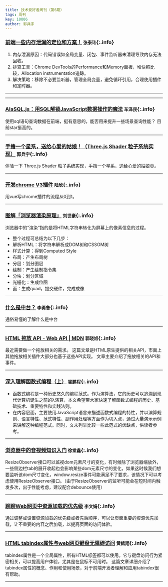 ```yaml
---
title: 技术爱好者周刊（第6期）
tags: 周刊
key: 10006
author: 郭兵宇
---
```

### [前端一些内存泄漏的定位和方案！](https://juejin.cn/post/7232127712642547770)   `张泰玮`{:.info}

1. 内存泄漏原因：代码错误如全局变量、闭包、事件监听器未清理导致内存无法回收。
2. 排查工具：Chrome DevTools的Performance和Memory面板，堆快照比较，Allocation instrumentation追踪。
3. 解决策略：移除不必要监听器，管理全局变量，避免循环引用，合理使用插件和定时器。

---

---
### [AlaSQL.js：用SQL解锁JavaScript数据操作的魔法](https://juejin.cn/post/7377361330698977289)   `车泽民`{:.info}

使用sql语句查询数据在前端，挺有意思的，能否用来提升一些场景查询性能？ 目前star挺高的。

---

### [手撸一个星系，送给心爱的姑娘！（Three.js Shader 粒子系统实现）](https://juejin.cn/post/7358704808525971475)   `郭兵宇`{:.info}

体验一下 Three.js Shader 粒子系统实现，手撸一个星系，送给心爱的姑娘😊。

---
### [开发chrome V3插件](https://juejin.cn/post/7327686547809337378)   `陆欣`{:.info}

用vue写chrome插件的流程从0到1。

---


### [图解「浏览器渲染原理」](https://juejin.cn/post/7262263050102095929)   `刘世豪`{:.info}

浏览器中的“渲染”指的是将HTML字符串转化为屏幕上的像素信息的过程。
 - 整个过程可总结为以下几步：
 - 解析HTML：将字符串解析成DOM树和CSSOM树
 - 样式计算：得到Computed Style
 - 布局：产生布局树
 - 分层：划分图层
 - 绘制：产生绘制指令集
 - 分块：划分区域
 - 光栅化：生成位图
 - 画：生成quad，提交硬件，完成成像
 
---

### [什么是中台？](https://juejin.cn/post/6844903957693726727)   `李勇鲁`{:.info}

通俗易懂的了解什么是中台

---

### [HTML 拖放 API - Web API | MDN](https://developer.mozilla.org/zh-CN/docs/Web/API/HTML_Drag_and_Drop_API)   `郭晓旭`{:.info}

最近需要做一个拖放相关的需求。
这篇文章是HTML原生提供的相关API，市面上其他拖放相关插件大部分也基于这些API实现。
文章主要介绍了拖放相关的API和事件。

---

### [深入理解函数式编程（上）](https://mp.weixin.qq.com/s/XTXnTPAbK1ipaHIsUD2kBQ)   `崔鹏程`{:.info}

- 函数式编程是一种历史悠久的编程范式。作为演算法，它的历史可以追溯到现代计算机诞生之前的λ演算，本文希望带大家快速了解函数式编程的历史、基础技术、重要特性和实践法则。
- 在内容层面，主要使用JavaScript语言来描述函数式编程的特性，并以演算规则、语言特性、范式特性、副作用处理等方面作为切入点，通过大量演示示例来讲解这种编程范式。同时，文末列举比较一些此范式的优缺点，供读者参考。

---

### [浏览器中的音视频知识入门](https://developer.mozilla.org/zh-CN/docs/Web/API/ResizeObserver)   `徐堂鑫`{:.info}

ResizeObserver接口可以监视dom元素尺寸的变化，有时候除了浏览器缩放外，一些侧边栏tab的展开收起也会影响某些dom元素尺寸的变化，如果这时候我们想要监听该dom尺寸变化，window.resize事件可能满足不了要求，该情况下可以考虑使用ResizeObserver接口。（由于ResizeObserver的监听可能会在短时间内触发多次，出于性能考虑，建议配合debounce使用）

---

### [聊聊Web网页中资源加载的优先级](https://www.zhangxinxu.com/wordpress/2023/10/img-js-preload-fetch-priority/)   `李文娟`{:.info}

通过调整或设置资源加载的优先级或者先后顺序，可以让页面重要的资源优先加载，让不重要的内容之后加载，以提高页面的访问体验。

---

### [HTML tabindex属性与web网页键盘无障碍访问](https://github.com/davidsonfellipe/awesome-wpo)   `黄鹤翔`{:.info}

tabindex属性是一个全局属性，所有HTML标签都可以使用。它与键盘访问行为紧密相关，可以提高用户体验，尤其是在鼠标不可用时。
这篇文章详细介绍了tabindex属性的概念、作用和使用场景，对于前端开发者理解和应用tabindex很有帮助。

---
